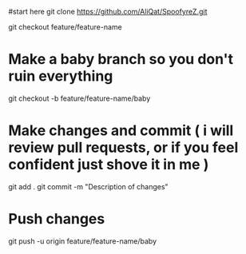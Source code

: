 #start here
git clone https://github.com/AliQat/SpoofyreZ.git

git checkout feature/feature-name

# Make a baby branch so you don't ruin everything
git checkout -b feature/feature-name/baby

# Make changes and commit ( i will review pull requests, or if you feel confident just shove it in me )
git add .
git commit -m "Description of changes"

# Push changes
git push -u origin feature/feature-name/baby
